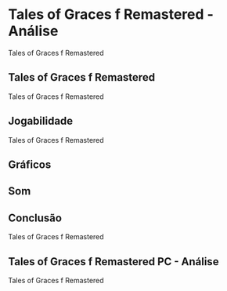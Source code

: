 ---
---

# Tales of Graces f Remastered - Análise

Tales of Graces f Remastered

## Tales of Graces f Remastered

Tales of Graces f Remastered

## Jogabilidade

Tales of Graces f Remastered

## Gráficos


## Som

## Conclusão

Tales of Graces f Remastered

## Tales of Graces f Remastered PC - Análise

Tales of Graces f Remastered
